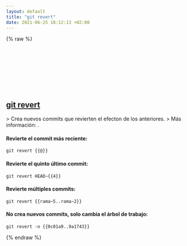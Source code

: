 ```yaml
---
layout: default
title: "git revert"
date: 2021-06-25 18:12:13 +02:00
---
```

{% raw %}
<h2 id="git-revert">
  <a href="/es/common/git-revert.html">git revert</a> <a href="#git-revert"><svg class="icon">
    <use href="/assets/images/unicode_sprite.svg#link" />
  </svg></a>
</h2>
> Crea nuevos commits que revierten el efecton de los anteriores.
> Más información: <https://git-scm.com/docs/git-revert>.

#### Revierte el commit más reciente:
```shell
git revert {{@}}
```
#### Revierte el quinto último commit:
```shell
git revert HEAD~{{4}}
```
#### Revierte múltiples commits:
```shell
git revert {{rama~5..rama~2}}
```
#### No crea nuevos commits, solo cambia el árbol de trabajo:
```shell
git revert -n {{0c01a9..9a1743}}
```
{% endraw %}